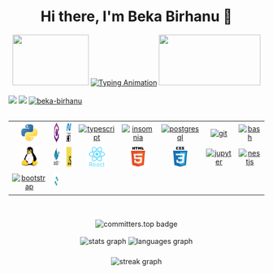 <div align="center">
  <h1 align="center">Hi there, I'm Beka Birhanu 👋</h1>
  <div>
    <img src="https://user-images.githubusercontent.com/74038190/213866269-5d00981c-7c98-46d7-8a8e-16f462f15227.gif" width="150" height="100" />
    <a href="https://git.io/typing-svg"><img src="https://readme-typing-svg.demolab.com?font=Roboto+Slab&color=%237E3ACE&size=30&center=true&vCenter=true&width=450&lines=I'm+a+Full-stack+Developer;I'm+looking+for+a+job;Competitive+Programmer;Optimization+'F R E A K '" alt="Typing Animation"></a>
    <img src="https://user-images.githubusercontent.com/74038190/213866269-5d00981c-7c98-46d7-8a8e-16f462f15227.gif" width="200" height="100" />
  </div>
</div>
<br/>
<div align="left">
  <a href="https://www.linkedin.com/in/beka-birhanu-atomsa/"><img src="https://img.shields.io/badge/-Linkedin-blue?style=flat-square&logo=Linkedin&logoColor=white&link=https://www.linkedin.com/in/tamiru-alemnew/"></a>
  <a href="https://leetcode.com/u/beka_birhanu/"><img src="https://img.shields.io/badge/-Leetcode-FFA500?style=flat&logo=leetcode&logoColor=white"></a>
  <a href="https://codeforces.com/profile/beka-birhanu" target="blank"><img src="https://raw.githubusercontent.com/rahuldkjain/github-profile-readme-generator/master/src/images/icons/Social/codeforces.svg" alt="beka-birhanu" height="30" width="40" /></a>
</div>
<br/>
<table align="center">
  <tr>
    <td align="center">
      <a href="https://www.python.org" target="_blank" rel="noreferrer">
        <img src="https://raw.githubusercontent.com/devicons/devicon/master/icons/python/python-original.svg" alt="python" width="40" height="40"/>
      </a>
    </td>
    <td align="center">
      <a href="https://www.w3schools.com/cs/" target="_blank" rel="noreferrer">
        <img src="https://raw.githubusercontent.com/devicons/devicon/master/icons/csharp/csharp-original.svg" alt="csharp" width="40" height="40"/>
      </a>
    </td>
    <td align="center">
      <a href="https://dotnet.microsoft.com/" target="_blank" rel="noreferrer">
        <img src="https://raw.githubusercontent.com/devicons/devicon/master/icons/dot-net/dot-net-original-wordmark.svg" alt="dotnet" width="40" height="40"/>
      </a>
    </td>
    <td align="center">
      <a href="https://typescriptlang.org">
        <img src="https://upload.wikimedia.org/wikipedia/commons/thumb/4/4c/Typescript_logo_2020.svg/1200px-Typescript_logo_2020.svg.png" alt="typescript" width="40" height="40"/>
      </a>
    </td>
    <td align="center">
      <a href="https://insomnia.rest/" target="_blank" rel="noreferrer">
        <img src="https://raw.githubusercontent.com/get-icon/geticon/master/icons/insomnia.svg" alt="insomnia" width="40" height="40"/>
      </a>
    </td>
    <td align="center">
      <a href="https://postgresql.org" target="_blank" rel="noreferrer">
        <img src="https://upload.wikimedia.org/wikipedia/commons/thumb/2/29/Postgresql_elephant.svg/540px-Postgresql_elephant.svg.png?20080116191800" alt="postgresql" width="40" height="40"/>
      </a>
    </td>
    <td align="center">
      <a href="https://git-scm.com/" target="_blank" rel="noreferrer">
        <img src="https://www.vectorlogo.zone/logos/git-scm/git-scm-icon.svg" alt="git" width="40" height="40"/>
      </a>
    </td>
    <td align="center">
      <a href="https://www.gnu.org/software/bash/" target="_blank" rel="noreferrer">
        <img src="https://www.vectorlogo.zone/logos/gnu_bash/gnu_bash-icon.svg" alt="bash" width="40" height="40"/>
      </a>
    </td>
  </tr>
  <tr>
    <td align="center">
      <a href="https://www.linux.org/" target="_blank" rel="noreferrer">
        <img src="https://raw.githubusercontent.com/devicons/devicon/master/icons/linux/linux-original.svg" alt="linux" width="40" height="40"/>
      </a>
    </td>
    <td align="center">
      <a href="https://www.docker.com/" target="_blank" rel="noreferrer">
        <img src="https://raw.githubusercontent.com/devicons/devicon/master/icons/docker/docker-original-wordmark.svg" alt="docker" width="40" height="40"/>
      </a>
    </td>
    <td align="center">
      <a href="https://developer.mozilla.org/en-US/docs/Web/JavaScript" target="_blank" rel="noreferrer">
        <img src="https://raw.githubusercontent.com/devicons/devicon/master/icons/javascript/javascript-original.svg" alt="javascript" width="40" height="40"/>
      </a>
    </td>
    <td align="center">
      <a href="https://reactjs.org/" target="_blank" rel="noreferrer">
        <img src="https://raw.githubusercontent.com/devicons/devicon/master/icons/react/react-original-wordmark.svg" alt="react" width="40" height="40"/>
      </a>
    </td>
    <td align="center">
      <a href="https://www.w3.org/html/" target="_blank" rel="noreferrer">
        <img src="https://raw.githubusercontent.com/devicons/devicon/master/icons/html5/html5-original-wordmark.svg" alt="html5" width="40" height="40"/>
      </a>
    </td>
    <td align="center">
      <a href="https://www.w3schools.com/css/" target="_blank" rel="noreferrer">
        <img src="https://raw.githubusercontent.com/devicons/devicon/master/icons/css3/css3-original-wordmark.svg" alt="css3" width="40" height="40"/>
      </a>
    </td>
    <td align="center">
      <a href="https://jupyter.org/">
        <img src="https://www.nicepng.com/png/detail/70-701999_jupyter-logo.png" alt="jupyter" width="40" height="40"/>
      </a>
    </td>
    <td align="center">
      <a href="https://nestjs.com">
        <img src="https://d33wubrfki0l68.cloudfront.net/e937e774cbbe23635999615ad5d7732decad182a/26072/logo-small.ede75a6b.svg" alt="nestjs" width="40" height="40"/>
      </a>
    </td>
  </tr>
  <tr>
    <td align="center">
      <a href="https://getbootstrap.com/">
        <img src="https://getbootstrap.com/docs/5.0/assets/brand/bootstrap-logo-shadow.png" alt="bootstrap" width="40" height="40"/>
      </a>
    </td>
    <td align="center">
      <a href="https://tailwindcss.com/">
        <img src="https://raw.githubusercontent.com/github/explore/main/topics/tailwind/tailwind.png" alt="tailwind" width="40" height="40"/>
      </a>
    </td>
  </tr>
</table>

<br/>
<br/>
<div align="center">
  <img src="https://user-badge.committers.top/ethiopia/beka-birhanu.svg" alt="committers.top badge"/>
</div>
<br/>
<div align="center">
 <div align="center">
  <img src="https://github-readme-stats.vercel.app/api?username=beka-birhanu&hide_title=false&hide_rank=false&show_icons=true&include_all_commits=false&count_private=true&disable_animations=false&theme=dark&locale=en&hide_border=true&order=1" height="150" alt="stats graph"  />
  <img src="https://github-readme-stats.vercel.app/api/top-langs?username=beka-birhanu&locale=en&hide_title=false&layout=compact&card_width=320&langs_count=6&theme=dark&hide_border=true&order=2" height="150" alt="languages graph"  />
</div>

###
  <img src="https://streak-stats.demolab.com?user=beka-birhanu&locale=en&mode=daily&theme=dark&hide_border=true&border_radius=5&order=3" height="270" alt="streak graph"  />
</div>
